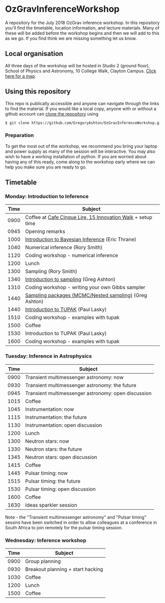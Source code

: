 # OzGravInferenceWorkshop

A repository for the July 2018 OzGrav inference workshop. In this repository you'll find the timetable, location information,
and lecture materials. Many of these will be added before the workshop begins and then we will add to this as we go. If you
find think we are missing something let us know.

## Local organisation

All three days of the workshop will be hosted in Studio 2 (ground floor), School of Physics and Astronomy, 10 College Walk, Clayton Campus.
[Click here for a map](https://goo.gl/maps/Dj62TZ5MG5t).

## Using this repository

This repo is publically accessible and anyone can navigate through the links to find the material. If you would like a
local copy, anyone with or without a github account can
[clone the repository](https://help.github.com/articles/cloning-a-repository/) using 

```bash
$ git clone https://github.com/GregoryAshton/OzGravInferenceWorkshop.git
```

### Preparation

To get the most out of the workshop, we recommend you bring your laptop and power supply as many of the
session will be interactive. You may also wish to have a working installation of python. If you are worried
about having any of this ready, come along to the workshop early where we can help you make sure you are
ready to go.


## Timetable 

### Monday: Introduction to Inference

Time | Subject
---- | ------------------------------------------------
0900 | Coffee at [Cafe Cinque Lire, 15 Innovation Walk](https://goo.gl/maps/TRtzB8GjUzQ2) + setup time
0945 | Opening remarks
1000 | [Introduction to Bayesian Inference](/pdfs/introduction-bayesian-inference) (Eric Thrane)
1040 | Numerical inference (Rory Smith)
1120 | Coding workshop - numerical inference
1200 | Lunch
1300 | Sampling (Rory Smith)
1340 | [Introduction to sampling](/notebooks/introduction-to-sampling.ipynb) (Greg Ashton)
1310 | Coding workshop - writing your own Gibbs sampler
1440 | [Sampling packages (MCMC/Nested sampling)](/notebooks/introduction-to-packaged-samplers.ipynb) (Greg Ashton)
1440 | [Introduction to TUPAK](/notebooks/tupak.ipynb) (Paul Lasky)
1510 | Coding workshop - examples with tupak
1500 | Coffee
1530 | Introduction to TUPAK (Paul Lasky)
1600 | Coding workshop - examples with tupak

### Tuesday: Inference in Astrophysics

Time | Subject
---- | ------------------------------------------------
0900 | Transient multimessenger astronomy: now
0930 | Transient multimessenger astronomy: the future
0945 | Transient multimessenger astronomy: open discussion
1015 | Coffee
1045 | Instrumentation: now
1115 | Instrumentation: the future
1130 | Instrumentation: open discussion
1200 | Lunch
1300 | Neutron stars: now
1330 | Neutron stars: the future
1345 | Neutron stars: open discussion
1415 | Coffee
1445 | Pulsar timing: now
1515 | Pulsar timing: the future
1530 | Pulsar timing: open discussion
1600 | Coffee
1630 | Ideas sparkler session

Note - the "Transient multimessenger astronomy" and "Pulsar timing" sessins have been switched in order to allow colleagues at a conference in South Africa to join remotely for the pulsar timing session.

### Wednesday: Inference workshop

Time | Subject
---- | ------------------------------------------------
0900 | Group planning
0930 | Breakout planning + start hacking
1030 | Coffee
1200 | Lunch
1500 | Coffee



